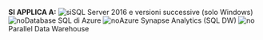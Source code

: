 **SI APPLICA A:** ![sì](media/yes.png)SQL Server 2016 e versioni successive (solo Windows) ![no](media/no.png)Database SQL di Azure ![no](media/no.png)Azure Synapse Analytics (SQL DW) ![no](media/no.png)Parallel Data Warehouse